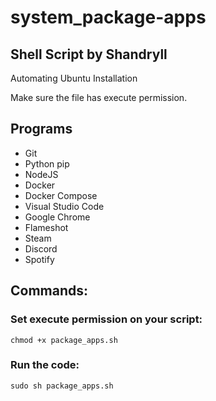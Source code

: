 # system_package-apps

## Shell Script by Shandryll

Automating Ubuntu Installation

Make sure the file has execute permission.

## Programs

* Git
* Python pip
* NodeJS
* Docker
* Docker Compose
* Visual Studio Code
* Google Chrome
* Flameshot
* Steam
* Discord
* Spotify

## Commands:

### Set execute permission on your script:
```
chmod +x package_apps.sh
```

### Run the code:
```
sudo sh package_apps.sh
```
